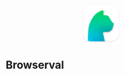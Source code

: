 <p align="center">
  <img src="/preview/Icon.png?raw=true" alt="" height="100" />
</p>

# Browserval

